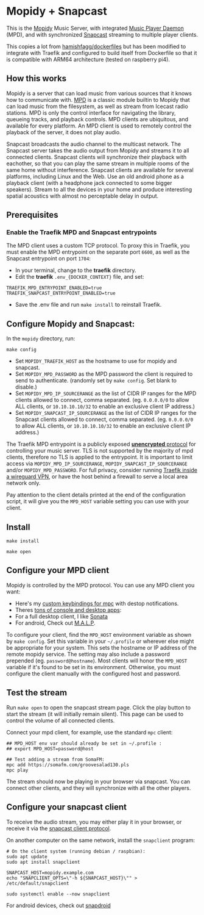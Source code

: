 # Mopidy + Snapcast

This is the [Mopidy](https://mopidy.com/) Music Server, with
integrated [Music Player Daemon](https://www.musicpd.org/) (MPD), and
with synchronized
[Snapcast](https://github.com/badaix/snapcast#readme) streaming to
multiple player clients.

This copies a lot from
[hamishfagg/dockerfiles](https://github.com/hamishfagg/dockerfiles/tree/master/mopidy-multiroom)
but has been modified to integrate with Traefik and configured to
build itself from Dockerfile so that it is compatible with ARM64
architecture (tested on raspberry pi4).

## How this works

Mopidy is a server that can load music from various sources that it
knows how to communicate with. [MPD](https://www.musicpd.org/) is a
classic module builtin to Mopidy that can load music from the
filesystem, as well as stream from Icecast radio stations. MPD is only
the control interface for navigating the library, queueing tracks, and
playback controls. MPD clients are ubiquitous, and available for every
platform. An MPD client is used to remotely control the playback of
the server, it does not play audio.

Snapcast broadcasts the audio channel to the multicast network. The
Snapcast server takes the audio output from Mopidy and streams it to
all connected clients. Snapcast clients will synchronize their
playback with eachother, so that you can play the same stream in
multiple rooms of the same home without interference. Snapcast clients
are available for several platforms, including Linux and the Web. Use
an old android phone as a playback client (with a headphone jack
connected to some bigger speakers). Stream to all the devices in your
home and produce interesting spatial acoustics with almost no
perceptable delay in output.

## Prerequisites

### Enable the Traefik MPD and Snapcast entrypoints

The MPD client uses a custom TCP protocol. To proxy this in Traefik,
you must enable the MPD entrypoint on the separate port `6600`, as
well as the Snapcast entrypoint on port `1704`:

 * In your terminal, change to the **traefik** directory.
 * Edit the **traefik** `.env_{DOCKER_CONTEXT}` file, and set:

```
TRAEFIK_MPD_ENTRYPOINT_ENABLED=true
TRAEFIK_SNAPCAST_ENTRYPOINT_ENABLED=true
```

 * Save the .env file and run `make install` to reinstall Traefik.

## Configure Mopidy and Snapcast:

In the `mopidy` directory, run:

```
make config
```

 * Set `MOPIDY_TRAEFIK_HOST` as the hostname to use for mopidy and snapcast.
 * Set `MOPIDY_MPD_PASSWORD` as the MPD password the client is
   required to send to authenticate. (randomly set by `make config`.
   Set blank to disable.)
 * Set `MOPIDY_MPD_IP_SOURCERANGE` as the list of CIDR IP ranges for
   the MPD clients allowed to connect, comma separated. (eg.
   `0.0.0.0/0` to allow ALL clients, or `10.10.10.10/32` to enable an
   exclusive client IP address.)
 * Set `MOPIDY_SNAPCAST_IP_SOURCERANGE` as the list of CIDR IP ranges
   for the Snapcast clients allowed to connect, comma separated. (eg.
   `0.0.0.0/0` to allow ALL clients, or `10.10.10.10/32` to enable an
   exclusive client IP address.)

The Traefik MPD entrypoint is a publicly exposed [**unencrypted**
protocol](https://mpd.readthedocs.io/en/latest/protocol.html) for
controlling your music server. TLS is not supported by the majority of
mpd clients, therefore no TLS is applied to the entrypoint. It is
important to limit access via `MOPIDY_MPD_IP_SOURCERANGE`,
`MOPIDY_SNAPCAST_IP_SOURCERANGE` and/or `MOPIDY_MPD_PASSWORD`. For
full privacy, consider running [Traefik inside a wireguard
VPN](https://github.com/EnigmaCurry/d.rymcg.tech/tree/master/traefik#wireguard-vpn),
or have the host behind a firewall to serve a local area network only.

Pay attention to the client details printed at the end of the
configuration script, it will give you the `MPD_HOST` variable setting
you can use with your client.

## Install

```
make install
```

```
make open
```

## Configure your MPD client

Mopidy is controlled by the MPD protocol. You can use any MPD client
you want:

 * Here's my [custom keybindings for
   mpc](https://github.com/enigmacurry/mpd_client) with destop
   notifications.
 * Theres [tons of console and desktop
apps](https://wiki.archlinux.org/title/Music_Player_Daemon#Clients):
 * For a full desktop client, I like
   [Sonata](https://github.com/multani/sonata)
 * For android, Check out
   [M.A.L.P](https://f-droid.org/en/packages/org.gateshipone.malp/).

To configure your client, find the `MPD_HOST` environment variable as
shown by `make config`. Set this variable in your `~/.profile` or
wherever else might be appropriate for your system. This sets the
hostname or IP address of the remote mopidy service. The setting may
also include a password prepended (eg. `password@hostname`). Most
clients will honor the `MPD_HOST` variable if it's found to be set in
its environment. Otherwise, you must configure the client manually
with the configured host and password.

## Test the stream

Run `make open` to open the snapcast stream page. Click the play
button to start the stream (it will initially remain silent). This
page can be used to control the volume of all connected clients.

Connect your mpd client, for example, use the standard `mpc` client:

```
## MPD_HOST env var should already be set in ~/.profile :
## export MPD_HOST=password@host

## Test adding a stream from SomaFM:
mpc add https://somafm.com/groovesalad130.pls
mpc play
```

The stream should now be playing in your browser via snapcast. You can
connect other clients, and they will synchronize with all the other
players.

## Configure your snapcast client

To receive the audio stream, you may either play it in your browser,
or receive it via the [snapcast client
protocol](https://github.com/badaix/snapcast/blob/master/doc/binary_protocol.md).

On another computer on the same network, install the `snapclient`
program:

```
# On the client system (running debian / raspbian):
sudo apt update
sudo apt install snapclient

SNAPCAST_HOST=mopidy.example.com
echo "SNAPCLIENT_OPTS=\"-h ${SNAPCAST_HOST}\"" > /etc/default/snapclient

sudo systemctl enable --now snapclient
```

For android devices, check out
[snapdroid](https://github.com/badaix/snapdroid)

